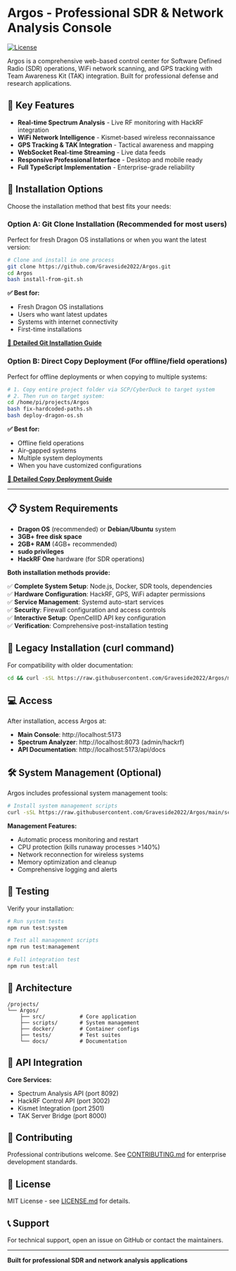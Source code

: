 # Argos - Professional SDR & Network Analysis Console

[![License](https://img.shields.io/badge/license-MIT-blue.svg)](LICENSE.md)

Argos is a comprehensive web-based control center for Software Defined Radio (SDR) operations, WiFi network scanning, and GPS tracking with Team Awareness Kit (TAK) integration. Built for professional defense and research applications.

## 🚀 Key Features

- **Real-time Spectrum Analysis** - Live RF monitoring with HackRF integration
- **WiFi Network Intelligence** - Kismet-based wireless reconnaissance  
- **GPS Tracking & TAK Integration** - Tactical awareness and mapping
- **WebSocket Real-time Streaming** - Live data feeds
- **Responsive Professional Interface** - Desktop and mobile ready
- **Full TypeScript Implementation** - Enterprise-grade reliability

## 🚀 Installation Options

Choose the installation method that best fits your needs:

### **Option A: Git Clone Installation** (Recommended for most users)

Perfect for fresh Dragon OS installations or when you want the latest version:

```bash
# Clone and install in one process
git clone https://github.com/Graveside2022/Argos.git
cd Argos
bash install-from-git.sh
```

**✅ Best for:**
- Fresh Dragon OS installations
- Users who want latest updates
- Systems with internet connectivity
- First-time installations

[📖 **Detailed Git Installation Guide**](README-GIT-INSTALLATION.md)

### **Option B: Direct Copy Deployment** (For offline/field operations)

Perfect for offline deployments or when copying to multiple systems:

```bash
# 1. Copy entire project folder via SCP/CyberDuck to target system
# 2. Then run on target system:
cd /home/pi/projects/Argos
bash fix-hardcoded-paths.sh
bash deploy-dragon-os.sh
```

**✅ Best for:**
- Offline field operations
- Air-gapped systems
- Multiple system deployments
- When you have customized configurations

[📖 **Detailed Copy Deployment Guide**](README-DRAGON-OS-DEPLOYMENT.md)

---

## 📋 System Requirements

- **Dragon OS** (recommended) or **Debian/Ubuntu** system
- **3GB+ free disk space**
- **2GB+ RAM** (4GB+ recommended)
- **sudo privileges**
- **HackRF One** hardware (for SDR operations)

**Both installation methods provide:**

✅ **Complete System Setup**: Node.js, Docker, SDR tools, dependencies  
✅ **Hardware Configuration**: HackRF, GPS, WiFi adapter permissions  
✅ **Service Management**: Systemd auto-start services  
✅ **Security**: Firewall configuration and access controls  
✅ **Interactive Setup**: OpenCellID API key configuration  
✅ **Verification**: Comprehensive post-installation testing  

## 🔧 Legacy Installation (curl command)

For compatibility with older documentation:

```bash
cd && curl -sSL https://raw.githubusercontent.com/Graveside2022/Argos/main/quick-install.sh | bash
```

## 💻 Access

After installation, access Argos at:
- **Main Console**: http://localhost:5173
- **Spectrum Analyzer**: http://localhost:8073 (admin/hackrf)
- **API Documentation**: http://localhost:5173/api/docs

## 🛠️ System Management (Optional)

Argos includes professional system management tools:

```bash
# Install system management scripts
curl -sSL https://raw.githubusercontent.com/Graveside2022/Argos/main/scripts/install-management.sh | bash
```

**Management Features:**
- Automatic process monitoring and restart
- CPU protection (kills runaway processes >140%)
- Network reconnection for wireless systems
- Memory optimization and cleanup
- Comprehensive logging and alerts

## 🧪 Testing

Verify your installation:

```bash
# Run system tests
npm run test:system

# Test all management scripts
npm run test:management

# Full integration test
npm run test:all
```

## 📁 Architecture

```
/projects/
└── Argos/
    ├── src/           # Core application
    ├── scripts/       # System management
    ├── docker/        # Container configs
    ├── tests/         # Test suites
    └── docs/          # Documentation
```

## 🔌 API Integration

**Core Services:**
- Spectrum Analysis API (port 8092)
- HackRF Control API (port 3002)  
- Kismet Integration (port 2501)
- TAK Server Bridge (port 8000)

## 🤝 Contributing

Professional contributions welcome. See [CONTRIBUTING.md](docs/project/CONTRIBUTING.md) for enterprise development standards.

## 📄 License

MIT License - see [LICENSE.md](docs/project/LICENSE.md) for details.

## 📞 Support

For technical support, open an issue on GitHub or contact the maintainers.

---

**Built for professional SDR and network analysis applications**